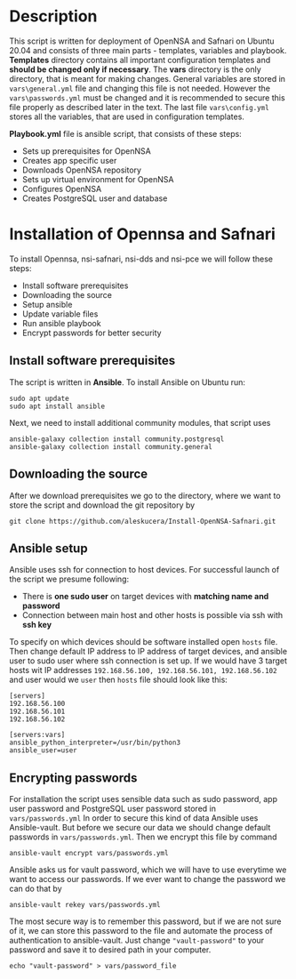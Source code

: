 # Description
This script is written for deployment of OpenNSA and Safnari on Ubuntu 20.04 and consists of three main parts - templates, variables and playbook. **Templates** directory contains all important configuration templates and **should be changed only if necessary**. The **vars**  directory is the only directory, that is meant for making changes. General variables are stored in `vars\general.yml` file and changing this file is not needed. However the `vars\passwords.yml` must be changed and it is recommended to secure this file properly as described later in the text. The last file `vars\config.yml` stores all the variables, that are used in configuration templates.

**Playbook.yml** file is ansible script, that consists of these steps:
* Sets up prerequisites for OpenNSA
* Creates app specific user
* Downloads OpenNSA repository
* Sets up virtual environment for OpenNSA
* Configures OpenNSA
* Creates PostgreSQL user and database
# Installation of Opennsa and Safnari
To install Opennsa, nsi-safnari, nsi-dds and nsi-pce we will follow these steps:
* Install software prerequisites
* Downloading the source
* Setup ansible
* Update variable files
* Run ansible playbook
* Encrypt passwords for better security
## Install software prerequisites
The script is written in **Ansible**. To install Ansible on Ubuntu run:

    sudo apt update
    sudo apt install ansible 

Next, we need to install additional community modules, that script uses

    ansible-galaxy collection install community.postgresql
    ansible-galaxy collection install community.general

## Downloading the source
After we download prerequisites we go to the directory, where we want to store the script and download the git repository by

    git clone https://github.com/aleskucera/Install-OpenNSA-Safnari.git
    
## Ansible setup
Ansible uses ssh for connection to host devices. For successful launch of the script we presume following:

* There is **one sudo user** on target devices with **matching name and password**
* Connection between main host and other hosts is possible via ssh with **ssh key**

To specify on which devices should be software installed open `hosts` file. Then change default IP address to IP address of target devices, and ansible user to sudo user where ssh connection is set up. If we would have 3 target hosts wit IP addresses `192.168.56.100, 192.168.56.101, 192.168.56.102` and user would we `user` then `hosts` file should look like this:

    [servers]
    192.168.56.100
    192.168.56.101
    192.168.56.102

    [servers:vars]
    ansible_python_interpreter=/usr/bin/python3
    ansible_user=user 
    
## Encrypting passwords
For installation the script uses sensible data such as sudo password, app user password and PostgreSQL user password stored in `vars/passwords.yml` In order to secure this kind of data Ansible uses Ansible-vault. But before we secure our data we should change default passwords in `vars/passwords.yml`. Then we encrypt this file by command 

    ansible-vault encrypt vars/passwords.yml

Ansible asks us for vault password, which we will have to use everytime we want to access our passwords. If we ever want to change the password we can do that by 

    ansible-vault rekey vars/passwords.yml

The most secure way is to remember this password, but if we are not sure of it, we can store this password to the file and automate the process of authentication to ansible-vault. Just change `"vault-password"` to your password and save it to desired path in your computer.

    echo "vault-password" > vars/password_file



